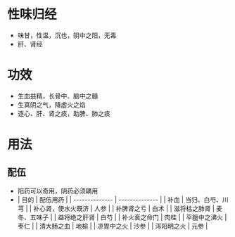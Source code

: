 # 性味归经
- 味甘，性温，沉也，阴中之阳，无毒
- 肝、肾经
# 功效
- 生血益精，长骨中、脑中之髓
- 生真阴之气，降虚火之焰
- 逐心、肝、肾之痰，助脾、肺之痰
# 用法
## 配伍
- 阳药可以奇用，阴药必须耦用
- | 目的         | 配伍用药          |
| -------------- | -------------- |
| 补血 | 当归、白芍、川芎 |
| 补心肾，使水火既济 | 人参 |
| 补脾肾之亏 | 白术 |
| 滋将枯之肺肾 | 麦冬、五味子 |
| 益将绝之肝肾 | 白芍 |
| 补火衰之命门 | 肉桂 |
| 平膻中之沸火 | 枣仁 |
| 清大肠之血 | 地榆 |
| 凉胃中之火 | 沙参 |
| 泻阳明之火 | 元参 |